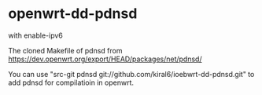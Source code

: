 # openwrt-dd-pdnsd
with enable-ipv6

The cloned Makefile of pdnsd from https://dev.openwrt.org/export/HEAD/packages/net/pdnsd/

You can use "src-git pdnsd git://github.com/kiral6/ioebwrt-dd-pdnsd.git" to add pdnsd for compilatioin in openwrt.
